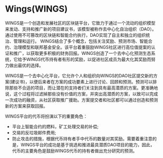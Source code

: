 # Wings(WINGS)

WINGS是一个创造和发展社区的区块链平台，它致力于通过一个流动的组织模型来发动、支持和推广新的项目建议书，该模型被称作去中心化自治组织（DAO）。通过使用不可篡改的区块链和智能合约执行，DAO实现了自主和独立的组织统治、管理和运行。 WINGS结合了多个概念，包括关注奖励、预测市场、智能合约、治理模型和联邦基金安全。该平台着重鼓励WINGS社区进行高位值提案的认证和推广，以获取更多积极的财务回报。WINGS创造了一个去中心化预测生态系统，它给予WINGS代币持有者有形的奖励，以促进社区成员为最大化其奖励而努力做出最优的选择。

WINGS是一个去中心化平台，它允许个人和组织向WINGS的DAO社区提交新的方案(建议书)，以便后来者在方案的成功要素上进行讨论、回顾和预测。预测可以排除那些不合适的项目，而让潜在的支持者们关注到具有最高潜质的方案。更准确地说，这个过程将过滤掉那些没有价值的方案，并突出高潜质的方案，以致可以完成一次成功的融资，从社区获取推广援助。方案提交者和社区都可以通过创造和预测新的方案来获取回报。

WINGS平台的代币将扮演以下的重要角色：

- 平台上智能合约的燃料，矿工处理交易的补偿;
- 交易的反垃圾邮件费用;
- 防止攻击的措施，根据代币持有者手中代币的数量对其奖励。需要着重注意的是，WINGS平台的成功是基于挑选和推进最具潜质DAO项目的能力，因此，代币的主要角色是鼓励WINGS代币的持有者做出充分研究的预测。


